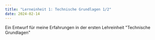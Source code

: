 ```yaml
---
title: "Lerneinheit 1: Technische Grundlagen 1/2"
date: 2024-02-14
---
```


Ein Entwurf für meine Erfahrungen in der ersten Lehreinheit "Technische Grundlagen"
